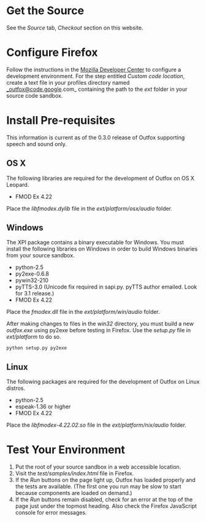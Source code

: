# Get the Source #

See the _Source_ tab, _Checkout_ section on this website.

# Configure Firefox #

Follow the instructions in the [Mozilla Developer Center](http://developer.mozilla.org/en/docs/Setting_up_extension_development_environment) to configure a development environment. For the step entitled _Custom code location_, create a text file in your profiles directory named _outfox@code.google.com_ containing the path to the _ext_ folder in your source code sandbox.

# Install Pre-requisites #

This information is current as of the 0.3.0 release of Outfox supporting speech and sound only.

## OS X ##

The following libraries are required for the development of Outfox on OS X Leopard.

  * FMOD Ex 4.22

Place the _libfmodex.dylib_ file in the _ext/platform/osx/audio_ folder.

## Windows ##

The XPI package contains a binary executable for Windows. You must install the following libraries on Windows in order to build Windows binaries from your source sandbox.

  * python-2.5
  * py2exe-0.6.8
  * pywin32-210
  * pyTTS-3.0 (Unicode fix required in sapi.py. pyTTS author emailed. Look for 3.1 release.)
  * FMOD Ex 4.22

Place the _fmodex.dll_ file in the _ext/platform/win/audio_ folder.

After making changes to files in the _win32_ directory, you must build a new _outfox.exe_ using py2exe before testing in Firefox. Use the _setup.py_ file in _ext/platform_ to do so.

` python setup.py py2exe `

## Linux ##

The following packages are required for the development of Outfox on Linux distros.

  * python-2.5
  * espeak-1.36 or higher
  * FMOD Ex 4.22

Place the _libfmodex-4.22.02.so_ file in the _ext/platform/nix/audio_ folder.

# Test Your Environment #

  1. Put the root of your source sandbox in a web accessible location.
  1. Visit the _test/samples/index.html_ file in Firefox.
  1. If the _Run_ buttons on the page light up, Outfox has loaded properly and the tests are available. (The first one you run may be slow to start because components are loaded on demand.)
  1. If the _Run_ buttons remain disabled, check for an error at the top of the page just under the topmost heading. Also check the Firefox JavaScript console for error messages.